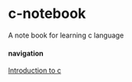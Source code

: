 # c-notebook
A note book for learning c language
#### navigation
[Introduction to c](https://github.com/NocesAdrian/c-notebook/blob/main/Introduction.md) 
